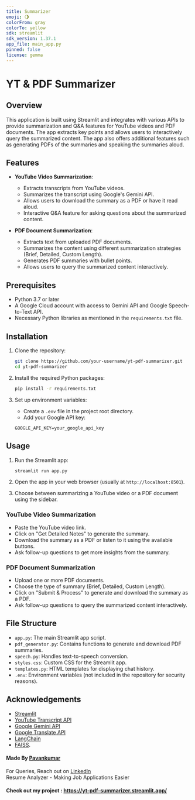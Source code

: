 ```yaml
---
title: Summarizer
emoji: 🌖
colorFrom: gray
colorTo: yellow
sdk: streamlit
sdk_version: 1.37.1
app_file: main_app.py
pinned: false
license: gemma
---
```


# YT & PDF Summarizer

## Overview

This application is built using Streamlit and integrates with various APIs to provide summarization and Q&A features for YouTube videos and PDF documents. The app extracts key points and allows users to interactively query the summarized content. The app also offers additional features such as generating PDFs of the summaries and speaking the summaries aloud.

## Features

- **YouTube Video Summarization**: 
  - Extracts transcripts from YouTube videos.
  - Summarizes the transcript using Google's Gemini API.
  - Allows users to download the summary as a PDF or have it read aloud.
  - Interactive Q&A feature for asking questions about the summarized content.

- **PDF Document Summarization**:
  - Extracts text from uploaded PDF documents.
  - Summarizes the content using different summarization strategies (Brief, Detailed, Custom Length).
  - Generates PDF summaries with bullet points.
  - Allows users to query the summarized content interactively.

## Prerequisites

- Python 3.7 or later
- A Google Cloud account with access to Gemini API and Google Speech-to-Text API.
- Necessary Python libraries as mentioned in the `requirements.txt` file.

## Installation

1. Clone the repository:

    ```bash
    git clone https://github.com/your-username/yt-pdf-summarizer.git
    cd yt-pdf-summarizer
    ```

2. Install the required Python packages:

    ```bash
    pip install -r requirements.txt
    ```

3. Set up environment variables:
   - Create a `.env` file in the project root directory.
   - Add your Google API key:

    ```plaintext
    GOOGLE_API_KEY=your_google_api_key
    ```

## Usage

1. Run the Streamlit app:

    ```bash
    streamlit run app.py
    ```

2. Open the app in your web browser (usually at `http://localhost:8501`).

3. Choose between summarizing a YouTube video or a PDF document using the sidebar.

### YouTube Video Summarization

- Paste the YouTube video link.
- Click on "Get Detailed Notes" to generate the summary.
- Download the summary as a PDF or listen to it using the available buttons.
- Ask follow-up questions to get more insights from the summary.

### PDF Document Summarization

- Upload one or more PDF documents.
- Choose the type of summary (Brief, Detailed, Custom Length).
- Click on "Submit & Process" to generate and download the summary as a PDF.
- Ask follow-up questions to query the summarized content interactively.

## File Structure

- `app.py`: The main Streamlit app script.
- `pdf_generator.py`: Contains functions to generate and download PDF summaries.
- `speech.py`: Handles text-to-speech conversion.
- `styles.css`: Custom CSS for the Streamlit app.
- `templates.py`: HTML templates for displaying chat history.
- `.env`: Environment variables (not included in the repository for security reasons).

## Acknowledgements

- [Streamlit](https://streamlit.io/)
- [YouTube Transcript API](https://pypi.org/project/youtube-transcript-api/)
- [Google Gemini API](https://cloud.google.com/)
- [Google Translate API](https://pypi.org/project/googletrans/)
- [LangChain](https://python.langchain.com/)
- [FAISS](https://github.com/facebookresearch/faiss).




#### Made By [Pavankumar](https://www.linkedin.com/in/pavankumar-kurapati/)
For Queries, Reach out on [LinkedIn](https://www.linkedin.com/in/pavankumar-kurapati/)  
Resume Analyzer - Making Job Applications Easier

#### Check out my project : https://yt-pdf-summarizer.streamlit.app/

